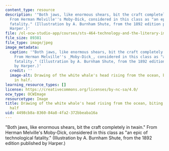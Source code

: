 ```yaml
---
content_type: resource
description: '"Both jaws, like enormous shears, bit the craft completely in twain."
  From Herman Melville''s Moby-Dick, considered in this class as "an epic of technological
  fatality." (Illustration by A. Burnham Shute, from the 1892 edition published by
  Harper.)'
file: /ol-ocw-studio-app/courses/sts-464-technology-and-the-literary-imagination-spring-2008/4498cb8a836084a84fa2372bbeaba16a_sts-464s08.jpg
file_size: 89381
file_type: image/jpeg
image_metadata:
  caption: '"Both jaws, like enormous shears, bit the craft completely in twain."
    From Herman Melville''s _Moby-Dick_, considered in this class as "an epic of technological
    fatality." (Illustration by A. Burnham Shute, from the 1892 edition published
    by Harper.)'
  credit: ''
  image-alt: Drawing of the white whale's head rising from the ocean, biting a rowboat
    in half.
learning_resource_types: []
license: https://creativecommons.org/licenses/by-nc-sa/4.0/
ocw_type: OCWImage
resourcetype: Image
title: Drawing of the white whale's head rising from the ocean, biting a rowboat in
  half
uid: 4498cb8a-8360-84a8-4fa2-372bbeaba16a
---
```

"Both jaws, like enormous shears, bit the craft completely in twain." From Herman Melville's Moby-Dick, considered in this class as "an epic of technological fatality." (Illustration by A. Burnham Shute, from the 1892 edition published by Harper.)